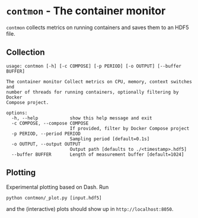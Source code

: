 # `contmon` - The container monitor

`contmon` collects metrics on running containers and saves them to an HDF5
file.

## Collection

```
usage: contmon [-h] [-c COMPOSE] [-p PERIOD] [-o OUTPUT] [--buffer BUFFER]

The container monitor Collect metrics on CPU, memory, context switches and
number of threads for running containers, optionally filtering by Docker
Compose project.

options:
  -h, --help            show this help message and exit
  -c COMPOSE, --compose COMPOSE
                        If provided, filter by Docker Compose project
  -p PERIOD, --period PERIOD
                        Sampling period [default=0.1s]
  -o OUTPUT, --output OUTPUT
                        Output path [defaults to ./<timestamp>.hdf5]
  --buffer BUFFER       Length of measurement buffer [default=1024]

```

## Plotting

Experimental plotting based on Dash. Run 

```python contmon/_plot.py [input.hdf5]```

and the (interactive) plots should show up in `http://localhost:8050`.


